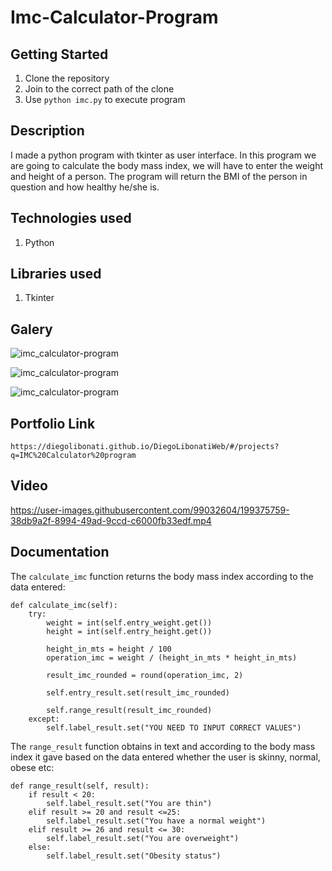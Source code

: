 # Imc-Calculator-Program

## Getting Started

1. Clone the repository
2. Join to the correct path of the clone
3. Use `python imc.py` to execute program

## Description

I made a python program with tkinter as user interface. In this program we are going to calculate the body mass index, we will have to enter the weight and height of a person. The program will return the BMI of the person in question and how healthy he/she is.

## Technologies used

1. Python

## Libraries used

1. Tkinter

## Galery

![imc_calculator-program](https://raw.githubusercontent.com/DiegoLibonati/DiegoLibonatiWeb/main/data/projects/Python/Imagenes/imc_calculator-0.jpg)

![imc_calculator-program](https://raw.githubusercontent.com/DiegoLibonati/DiegoLibonatiWeb/main/data/projects/Python/Imagenes/imc_calculator-1.jpg)

![imc_calculator-program](https://raw.githubusercontent.com/DiegoLibonati/DiegoLibonatiWeb/main/data/projects/Python/Imagenes/imc_calculator-2.jpg)

## Portfolio Link

`https://diegolibonati.github.io/DiegoLibonatiWeb/#/projects?q=IMC%20Calculator%20program`

## Video

https://user-images.githubusercontent.com/99032604/199375759-38db9a2f-8994-49ad-9ccd-c6000fb33edf.mp4

## Documentation

The `calculate_imc` function returns the body mass index according to the data entered:

```
def calculate_imc(self):
    try:
        weight = int(self.entry_weight.get())
        height = int(self.entry_height.get())

        height_in_mts = height / 100
        operation_imc = weight / (height_in_mts * height_in_mts)

        result_imc_rounded = round(operation_imc, 2)

        self.entry_result.set(result_imc_rounded)

        self.range_result(result_imc_rounded)
    except:
        self.label_result.set("YOU NEED TO INPUT CORRECT VALUES")
```

The `range_result` function obtains in text and according to the body mass index it gave based on the data entered whether the user is skinny, normal, obese etc:

```
def range_result(self, result):
    if result < 20:
        self.label_result.set("You are thin")
    elif result >= 20 and result <=25:
        self.label_result.set("You have a normal weight")
    elif result >= 26 and result <= 30:
        self.label_result.set("You are overweight")
    else:
        self.label_result.set("Obesity status")
```
